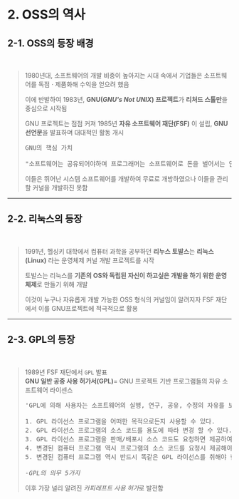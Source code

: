 <h1>2. OSS의 역사</h1>

<h2>2-1. OSS의 등장 배경</h2><br>

> 1980년대, 소프트웨어의 개발 비중이 높아지는 시대 속에서 기업들은 소프트웨어를 독점 · 제품화해 수익을 얻으려 했음<br>
> 
> 이에 반발하여 1983년, **GNU(*GNU's Not UNIX*) 프로젝트**가 **리처드 스톨만**을 중심으로 시작됨<br>
>
> GNU 프로젝트는 점점 커져 1985년 **자유 소프트웨어 재단(FSF)** 이 설립, **GNU 선언문**을 발표하며 대대적인 활동 개시
> <pre>
> GNU의 핵심 가치<br>
> "소프트웨어는 공유되어야하며 프로그래머는 소프트웨어로 돈을 벌어서는 안된다" - <cite>리처드 스톨만</cite>
> </pre>
> 이들은 뛰어난 시스템 소프트웨어를 개발하여 무료로 개방하였으나 이들을 관리할 커널을 개발하진 못함<br>
  
---

    
<h2>2-2. 리눅스의 등장</h2><br>

> 1991년, 헬싱키 대학에서 컴퓨터 과학을 공부하던 **리누스 토발스**는 **리눅스(Linux)** 라는 운영체제 커널 개발 프로젝트를 시작<br>
> 
> 토발스는 리눅스를 **기존의 OS와 독립된 자신이 하고싶은 개발을 하기 위한 운영체제**로 만들기 위해 개발<br>
> 
> 이것이 누구나 자유롭게 개발 가능한 OSS 형식의 커널임이 알려지자 FSF 재단에서 이를 GNU프로젝트에 적극적으로 활용<br>  

---
  
  
<h2>2-3. GPL의 등장</h2><br>

> 1989년 FSF 재단에서 `GPL` 발표<br>
> **GNU 일반 공중 사용 허가서(GPL)**= GNU 프로젝트 기반 프로그램들의 자유 소프트웨어 라이센스
> 
> <pre>
> 'GPL에 의해 사용자는 소프트웨어의 실행, 연구, 공유, 수정의 자유를 보장받는다' 
> 
> 1. GPL 라이선스 프로그램을 어떠한 목적으로든지 사용할 수 있다.
> 2. GPL 라이선스 프로그램의 소스 코드를 용도에 따라 변경 할 수 있다.
> 3. GPL 라이선스 프로그램을 판매/배포시 소스 코드도 요청하면 제공하여야 한다. 
> 4. 변경된 컴퓨터 프로그램 역시 프로그램의 소스 코드를 요청시 제공해야 한다. 
> 5. 변경된 컴퓨터 프로그램 역시 반드시 똑같은 GPL 라이선스를 취해야 한다.
> 
> <cite>-GPL의 의무 5가지</cite>
> </pre>
> 
> 이후 가장 널리 알려진 *카피레프트 사용 허가*로 발전함<br>

